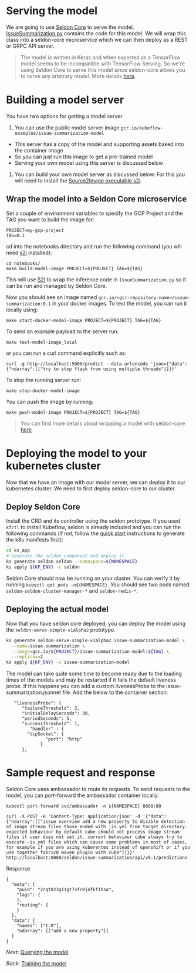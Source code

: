 # Serving the model

We are going to use [Seldon Core](https://github.com/SeldonIO/seldon-core) to serve the model. [IssueSummarization.py](notebooks/IssueSummarization.py) contains the code for this model. We will wrap this class into a seldon-core microservice which we can then deploy as a REST or GRPC API server.

> The model is written in Keras and when exported as a TensorFlow model seems to be incompatible with TensorFlow Serving. So we're using Seldon Core to serve this model since seldon-core allows you to serve any arbitrary model. More details [here](https://github.com/kubeflow/examples/issues/11#issuecomment-371005885).

#  Building a model server

You have two options for getting a model server

1. You can use the public model server image `gcr.io/kubeflow-examples/issue-summarization-model`

  * This server has a copy of the model and supporting assets baked into the container image
  * So you can just run this image to get a pre-trained model
  * Serving your own model using this server is discussed below

1. You can build your own model server as discussed below. For this you will need to install the [Source2Image executable s2i](https://github.com/openshift/source-to-image).


## Wrap the model into a Seldon Core microservice

Set a couple of environment variables to specify the GCP Project and the TAG you want to build the image for:

```
PROJECT=my-gcp-project
TAG=0.1
```

cd into the notebooks directory and run the following command (you will need [s2i](https://github.com/openshift/source-to-image) installed):

```
cd notebooks/
make build-model-image PROJECT=${PROJECT} TAG=${TAG}
```

This will use [S2I](https://github.com/openshift/source-to-image)  to wrap the inference code in `IssueSummarization.py` so it can be run and managed by Seldon Core.


Now you should see an image named `gcr.io/<gcr-repository-name>/issue-summarization:0.1` in your docker images. To test the model, you can run it locally using:

```
make start-docker-model-image PROJECT=${PROJECT} TAG=${TAG}
```

To send an example payload to the server run:

```
make test-model-image_local
```

or you can run a curl command explicitly such as:

```
curl -g http://localhost:5000/predict --data-urlencode 'json={"data":{"ndarray":[["try to stop flask from using multiple threads"]]}}'
```

To stop the running server run:

```
make stop-docker-model-image
```

You can push the image by running:

```
make push-model-image PROJECT=${PROJECT} TAG=${TAG}
```

> You can find more details about wrapping a model with seldon-core [here](https://github.com/SeldonIO/seldon-core/blob/master/docs/wrappers/python.md)


# Deploying the model to your kubernetes cluster

Now that we have an image with our model server, we can deploy it to our kubernetes cluster. We need to first deploy seldon-core to our cluster.

## Deploy Seldon Core


Install the CRD and its controller using the seldon prototype. If you used
`kfctl` to install Kubeflow, seldon is already included and you can run
the following commands (if not, follow the
[quick start](https://www.kubeflow.org/docs/started/getting-started/#kubeflow-quick-start)
instructions to generate the k8s manifests first):

```bash
cd ks_app
# Generate the seldon component and deploy it
ks generate seldon seldon --namespace=${NAMESPACE}
ks apply ${KF_ENV} -c seldon
```

Seldon Core should now be running on your cluster. You can verify it by running
`kubectl get pods -n${NAMESPACE}`. You should see two pods named
`seldon-seldon-cluster-manager-*` and `seldon-redis-*`.

## Deploying the actual model

Now that you have seldon core deployed, you can deploy the model using the
`seldon-serve-simple-v1alpha2` prototype.

```bash
ks generate seldon-serve-simple-v1alpha2 issue-summarization-model \
  --name=issue-summarization \
  --image=gcr.io/${PROJECT}/issue-summarization-model:${TAG} \
  --replicas=2
ks apply ${KF_ENV} -c issue-summarization-model
```

The model can take quite some time to become ready due to the loading times of the models and may be restarted if it fails the default liveness probe. If this happens you can add a custom livenessProbe to the issue-summarization.jsonnet file. Add the below to the container section:

```
   "livenessProbe": {
      "failureThreshold": 3,
      "initialDelaySeconds": 30,
      "periodSeconds": 5,
      "successThreshold": 1,
         "handler" : {
	    "tcpSocket": {
               "port": "http"
             }
      },
```

# Sample request and response

Seldon Core uses ambassador to route its requests. To send requests to the model, you can port-forward the ambassador container locally:

```
kubectl port-forward svc/ambassador -n ${NAMESPACE} 8080:80
```


```
curl -X POST -H 'Content-Type: application/json' -d '{"data":{"ndarray":[["issue overview add a new property to disable detection of image stream files those ended with -is.yml from target directory. expected behaviour by default cube should not process image stream files if user does not set it. current behaviour cube always try to execute -is.yml files which can cause some problems in most of cases, for example if you are using kuberentes instead of openshift or if you use together fabric8 maven plugin with cube"]]}}' http://localhost:8080/seldon/issue-summarization/api/v0.1/predictions
```

Response

```
{
  "meta": {
    "puid": "2rqt023g11gt7vfr0jnfkf1hsa",
    "tags": {
    },
    "routing": {
    }
  },
  "data": {
    "names": ["t:0"],
    "ndarray": [["add a new property"]]
  }
}
```

*Next*: [Querying the model](04_querying_the_model.md)

*Back*: [Training the model](02_training_the_model.md)
